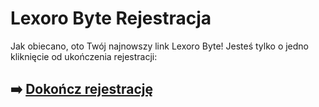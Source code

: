 # Lexoro Byte Rejestracja

Jak obiecano, oto Twój najnowszy link Lexoro Byte! Jesteś tylko o jedno kliknięcie od ukończenia rejestracji:

## ➡️ [Dokończ rejestrację](https://tinyurl.com/tbpa4pn6)
